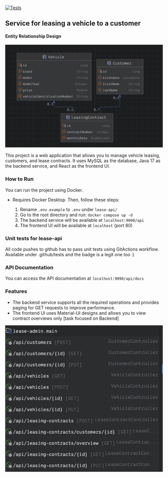 [![Tests](https://github.com/moseseth/lease-it/workflows/Tests/badge.svg)](https://github.com/moseseth/lease-it/actions/workflows/tests.yml)


Service for leasing a vehicle to a customer
----------------------------------------------
#### Entity Relationship Design

![ER](assets/ER.png)

This project is a web application that allows you to manage vehicle leasing, customers, and lease contracts. It uses MySQL as the database, Java 17 as the backend service, and React as the frontend UI.

### How to Run

You can run the project using Docker.

-   Requires Docker Desktop. Then, follow these steps:

    1. Rename `.env.example` to `.env` under `lease-api/`
    2. Go to the root directory and run: `docker compose up -d`
    3. The backend service will be available at `localhost:9090/api`
    4. The frontend UI will be available at `localhost` (port 80)

### Unit tests for lease-api 

All code pushes to github has to pass unit tests using GitActions workflow.
Available under .github/tests and the badge is a legit one too :)

### API Documentation

You can access the API documentation at `localhost:9090/api/docs`

### Features

-   The backend service supports all the required operations and provides paging for GET requests to improve performance.
-   The frontend UI uses Material-UI designs and allows you to view contract overviews only [task focused on Backend]


![API](assets/api-list.png)
